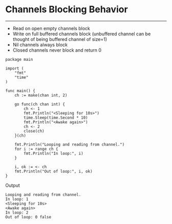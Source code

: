 # Channels Blocking Behavior

---

*   Read on open empty channels block
*   Write on full buffered channels block (unbuffered channel can be thought of being buffered channel of size=1)
*   Nil channels always block
*   Closed channels never block and return 0

```
package main

import (
    "fmt"
    "time"
)

func main() {
    ch := make(chan int, 2)

    go func(ch chan int) {
        ch <- 1
        fmt.Println("<Sleeping for 10s>")
        time.Sleep(time.Second * 10)
        fmt.Println("<Awake again>")
        ch <- 2
        close(ch)
    }(ch)

    fmt.Println("Looping and reading from channel.")
    for i := range ch {
        fmt.Println("In loop:", i)
    }

    i, ok := <- ch
    fmt.Println("Out of loop:", i, ok)
}

```

Output

```
Looping and reading from channel.
In loop: 1
<Sleeping for 10s>
<Awake again>
In loop: 2
Out of loop: 0 false
```
